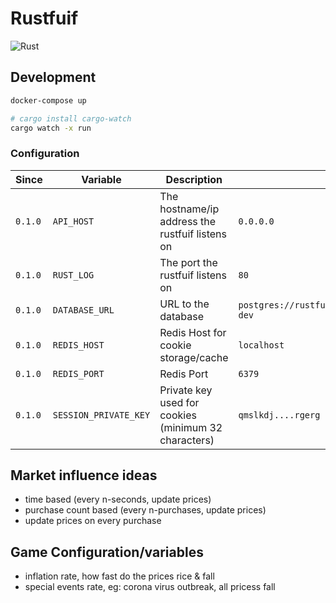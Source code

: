 # Rustfuif

![Rust](https://github.com/BartWillems/rustfuif/workflows/Rust/badge.svg?branch=master)

## Development

``` bash
docker-compose up

# cargo install cargo-watch
cargo watch -x run
```

### Configuration

| Since   | Variable              | Description                                          | Example                                             | Default     |
| ------- | --------------------- | ---------------------------------------------------- | --------------------------------------------------- | ----------- |
| `0.1.0` | `API_HOST`            | The hostname/ip address the rustfuif listens on      | `0.0.0.0`                                           | `localhost` |
| `0.1.0` | `RUST_LOG`            | The port the rustfuif listens on                     | `80`                                                | `8080`      |
| `0.1.0` | `DATABASE_URL`        | URL to the database                                  | `postgres://rustfuif:secret@127.0.0.1/rustfuif-dev` | ``          |
| `0.1.0` | `REDIS_HOST`          | Redis Host for cookie storage/cache                  | `localhost`                                         | ``          |
| `0.1.0` | `REDIS_PORT`          | Redis Port                                           | `6379`                                              | ``          |
| `0.1.0` | `SESSION_PRIVATE_KEY` | Private key used for cookies (minimum 32 characters) | `qmslkdj....rgerg`                                  | ``          |

## Market influence ideas

* time based (every n-seconds, update prices)
* purchase count based (every n-purchases, update prices)
* update prices on every purchase

## Game Configuration/variables

* inflation rate, how fast do the prices rice & fall
* special events rate, eg: corona virus outbreak, all pricess fall